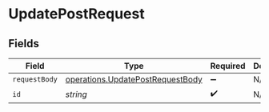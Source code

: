 # UpdatePostRequest


## Fields

| Field                                                                                       | Type                                                                                        | Required                                                                                    | Description                                                                                 |
| ------------------------------------------------------------------------------------------- | ------------------------------------------------------------------------------------------- | ------------------------------------------------------------------------------------------- | ------------------------------------------------------------------------------------------- |
| `requestBody`                                                                               | [operations.UpdatePostRequestBody](../../../sdk/models/operations/updatepostrequestbody.md) | :heavy_minus_sign:                                                                          | N/A                                                                                         |
| `id`                                                                                        | *string*                                                                                    | :heavy_check_mark:                                                                          | N/A                                                                                         |